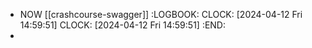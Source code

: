 - NOW [[crashcourse-swagger]]
  :LOGBOOK:
  CLOCK: [2024-04-12 Fri 14:59:51]
  CLOCK: [2024-04-12 Fri 14:59:51]
  :END:
-